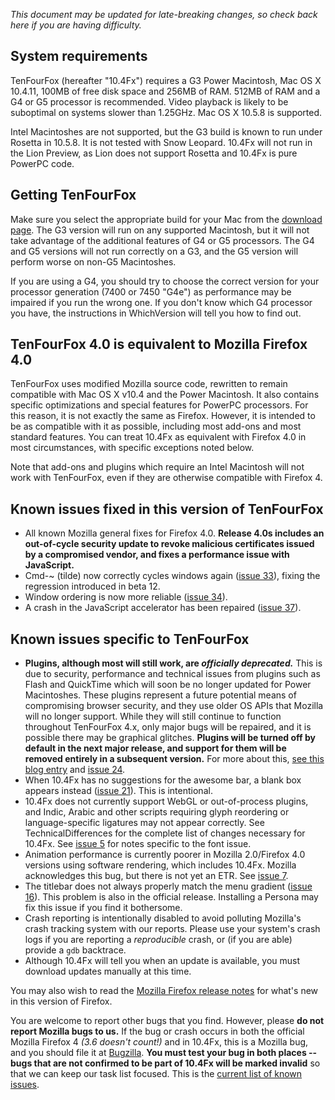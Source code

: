 _This document may be updated for late-breaking changes, so check back here if you are having difficulty._

## System requirements ##

TenFourFox (hereafter "10.4Fx") requires a G3 Power Macintosh, Mac OS X 10.4.11, 100MB of free disk space and 256MB of RAM. 512MB of RAM and a G4 or G5 processor is recommended. Video playback is likely to be suboptimal on systems slower than 1.25GHz. Mac OS X 10.5.8 is supported.

Intel Macintoshes are not supported, but the G3 build is known to run under Rosetta in 10.5.8. It is not tested with Snow Leopard. 10.4Fx will not run in the Lion Preview, as Lion does not support Rosetta and 10.4Fx is pure PowerPC code.

## Getting TenFourFox ##

Make sure you select the appropriate build for your Mac from the [download page](http://www.tenfourfox.com/). The G3 version will run on any supported Macintosh, but it will not take advantage of the additional features of G4 or G5 processors. The G4 and G5 versions will not run correctly on a G3, and the G5 version will perform worse on non-G5 Macintoshes.

If you are using a G4, you should try to choose the correct version for your processor generation (7400 or 7450 "G4e") as performance may be impaired if you run the wrong one. If you don't know which G4 processor you have, the instructions in WhichVersion will tell you how to find out.

## TenFourFox 4.0 is equivalent to Mozilla Firefox 4.0 ##

TenFourFox uses modified Mozilla source code, rewritten to remain compatible with Mac OS X v10.4 and the Power Macintosh. It also contains specific optimizations and special features for PowerPC processors. For this reason, it is not exactly the same as Firefox. However, it is intended to be as compatible with it as possible, including most add-ons and most standard features. You can treat 10.4Fx as equivalent with Firefox 4.0 in most circumstances, with specific exceptions noted below.

Note that add-ons and plugins which require an Intel Macintosh will not work with TenFourFox, even if they are otherwise compatible with Firefox 4.

## Known issues fixed in this version of TenFourFox ##

  * All known Mozilla general fixes for Firefox 4.0. **Release 4.0s includes an out-of-cycle security update to revoke malicious certificates issued by a compromised vendor, and fixes a performance issue with JavaScript.**
  * Cmd-~ (tilde) now correctly cycles windows again ([issue 33](https://code.google.com/p/tenfourfox/issues/detail?id=33)), fixing the regression introduced in beta 12.
  * Window ordering is now more reliable ([issue 34](https://code.google.com/p/tenfourfox/issues/detail?id=34)).
  * A crash in the JavaScript accelerator has been repaired ([issue 37](https://code.google.com/p/tenfourfox/issues/detail?id=37)).

## Known issues specific to TenFourFox ##

  * **Plugins, although most will still work, are _officially deprecated._** This is due to security, performance and technical issues from plugins such as Flash and QuickTime which will soon be no longer updated for Power Macintoshes. These plugins represent a future potential means of compromising browser security, and they use older OS APIs that Mozilla will no longer support. While they will still continue to function throughout TenFourFox 4.x, only major bugs will be repaired, and it is possible there may be graphical glitches. **Plugins will be turned off by default in the next major release, and support for them will be removed entirely in a subsequent version.** For more about this, [see this blog entry](http://tenfourfox.blogspot.com/2011/01/plugins-unplugged.html) and [issue 24](https://code.google.com/p/tenfourfox/issues/detail?id=24).
  * When 10.4Fx has no suggestions for the awesome bar, a blank box appears instead ([issue 21](https://code.google.com/p/tenfourfox/issues/detail?id=21)). This is intentional.
  * 10.4Fx does not currently support WebGL or out-of-process plugins, and Indic, Arabic and other scripts requiring glyph reordering or language-specific ligatures may not appear correctly. See TechnicalDifferences for the complete list of changes necessary for 10.4Fx. See [issue 5](https://code.google.com/p/tenfourfox/issues/detail?id=5) for notes specific to the font issue.
  * Animation performance is currently poorer in Mozilla 2.0/Firefox 4.0 versions using software rendering, which includes 10.4Fx. Mozilla acknowledges this bug, but there is not yet an ETR. See [issue 7](https://code.google.com/p/tenfourfox/issues/detail?id=7).
  * The titlebar does not always properly match the menu gradient ([issue 16](https://code.google.com/p/tenfourfox/issues/detail?id=16)). This problem is also in the official release. Installing a Persona may fix this issue if you find it bothersome.
  * Crash reporting is intentionally disabled to avoid polluting Mozilla's crash tracking system with our reports. Please use your system's crash logs if you are reporting a _reproducible_ crash, or (if you are able) provide a `gdb` backtrace.
  * Although 10.4Fx will tell you when an update is available, you must download updates manually at this time.

You may also wish to read the [Mozilla Firefox release notes](http://www.mozilla.com/en-US/firefox/4.0/whatsnew/) for what's new in this version of Firefox.

You are welcome to report other bugs that you find. However, please **do not report Mozilla bugs to us.** If the bug or crash occurs in both the official Mozilla Firefox 4 _(3.6 doesn't count!)_ and in 10.4Fx, this is a Mozilla bug, and you should file it at [Bugzilla](http://bugzilla.mozilla.org/). **You must test your bug in both places -- bugs that are not confirmed to be part of 10.4Fx will be marked invalid** so that we can keep our task list focused. This is the [current list of known issues](http://code.google.com/p/tenfourfox/issues/list).